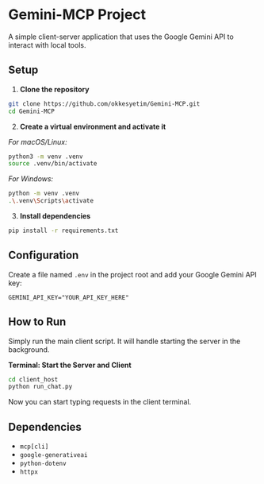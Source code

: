 # Gemini-MCP Project

A simple client-server application that uses the Google Gemini API to interact with local tools.

## Setup

1. **Clone the repository**

```bash
git clone https://github.com/okkesyetim/Gemini-MCP.git
cd Gemini-MCP
```

2. **Create a virtual environment and activate it**

*For macOS/Linux:*

```bash
python3 -m venv .venv
source .venv/bin/activate
```

*For Windows:*

```bash
python -m venv .venv
.\.venv\Scripts\activate
```

3. **Install dependencies**

```bash
pip install -r requirements.txt
```

## Configuration

Create a file named `.env` in the project root and add your Google Gemini API key:

```env
GEMINI_API_KEY="YOUR_API_KEY_HERE"
```

## How to Run

Simply run the main client script. It will handle starting the server in the background.

**Terminal: Start the Server and Client**

```bash
cd client_host
python run_chat.py
```

Now you can start typing requests in the client terminal.

## Dependencies

* `mcp[cli]`
* `google-generativeai`
* `python-dotenv`
* `httpx`
